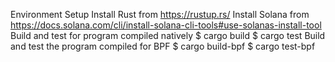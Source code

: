 
Environment Setup
Install Rust from https://rustup.rs/
Install Solana from https://docs.solana.com/cli/install-solana-cli-tools#use-solanas-install-tool
Build and test for program compiled natively
$ cargo build
$ cargo test
Build and test the program compiled for BPF
$ cargo build-bpf
$ cargo test-bpf
